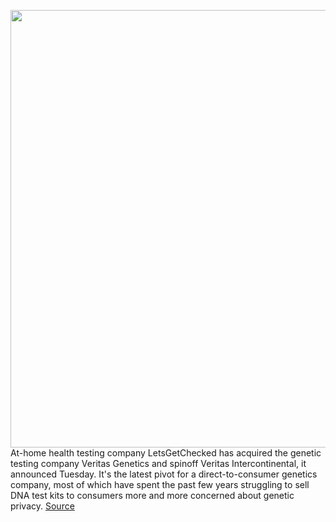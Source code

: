 <img src='https://cdn.vox-cdn.com/thumbor/GtS45ULrmzbG-fiZvqmBBSS0Uug=/0x0:2130x1420/1200x800/filters:focal(895x540:1235x880)/cdn.vox-cdn.com/uploads/chorus_image/image/70694633/VRG_ILLO_1777_AK_body_data.0.0.jpg' width='700px' /><br/>
At-home health testing company LetsGetChecked has acquired the genetic testing company Veritas Genetics and spinoff Veritas Intercontinental, it announced Tuesday. It's the latest pivot for a direct-to-consumer genetics company, most of which have spent the past few years struggling to sell DNA test kits to consumers more and more concerned about genetic privacy.
<a href='https://www.theverge.com/2022/3/31/23002953/home-testing-letsgetchecked-genetic-sequencing-veritas'> Source <a/>